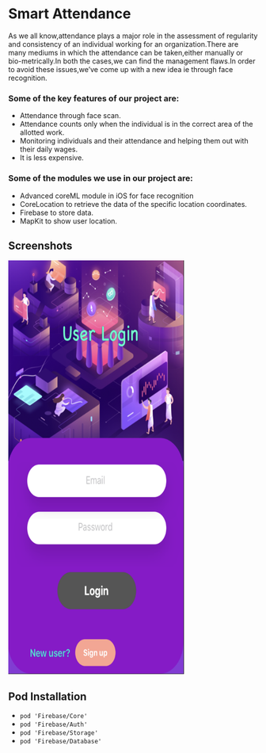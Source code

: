 # Smart Attendance

As we all know,attendance plays a major role in the assessment of regularity and consistency of an individual working for an organization.There are many mediums in which the attendance can be taken,either manually or bio-metrically.In both the cases,we can find the management flaws.In order to avoid these issues,we’ve come up with a new idea ie through face recognition.

### Some of the key features of our project are:
* Attendance through face scan.
* Attendance counts only when the individual is in the correct area of the allotted work.
* Monitoring individuals and their attendance and helping them out with their daily wages.
* It is less expensive.

### Some of the modules we use in our project are: 
* Advanced coreML module in iOS for face recognition
* CoreLocation to retrieve the data of the specific location coordinates.
* Firebase to store data.
* MapKit to show user location.

## Screenshots
<img src="https://github.com/Dheeraj0650/Smart-Attendance/blob/branch_1/login%20page.png" width="355" height="835" />


## Pod Installation
* `pod 'Firebase/Core'`
* `pod 'Firebase/Auth'`
* `pod 'Firebase/Storage'`
* `pod 'Firebase/Database'`

